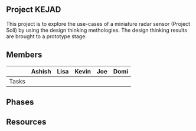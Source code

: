 ## Project KEJAD
This project is to explore the use-cases of a miniature radar sensor (Project Soli) by using the design thinking methologies. 
The design thinking results are brought to a prototype stage.

## Members
|         | Ashish           | Lisa  | Kevin | Joe | Domi |
|:------------- |:-------------:| -----:|:-------:|:------:|:-------:|
| Tasks | | | | | |

## Phases

## Resources  
